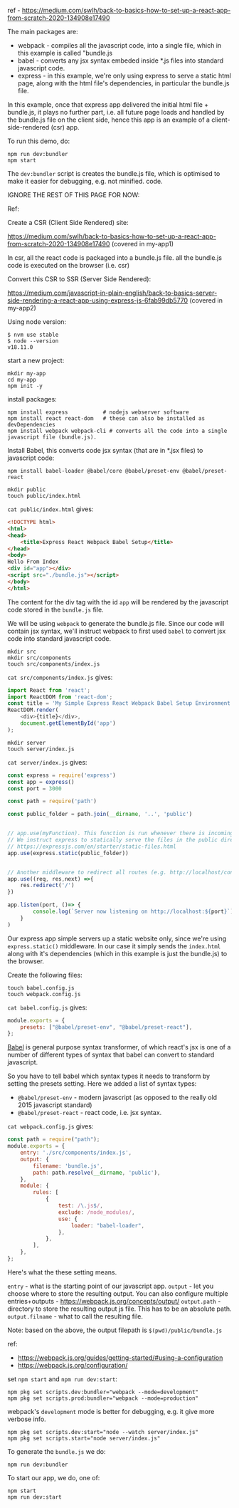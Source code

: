 ref - https://medium.com/swlh/back-to-basics-how-to-set-up-a-react-app-from-scratch-2020-134908e17490

The main packages are:

- webpack - compiles all the javascript code, into a single file, which in this example is called "bundle.js
- babel - converts any jsx syntax embeded inside *.js files into standard javascript code. 
- express - in this example, we're only using express to serve a static html page, along with the html file's dependencies, 
            in particular the bundle.js file.

In this example, once that express app delivered the initial html file + bundle.js, it plays no further part, i.e. all future
page loads and handled by the bundle.js file on the client side, hence this app is an example of a client-side-rendered (csr) app. 

To run this demo, do:

```shell
npm run dev:bundler
npm start
```

The `dev:bundler` script is creates the bundle.js file, which is optimised to make it easier for debugging, e.g. not minified. code.

IGNORE THE REST OF THIS PAGE FOR NOW:


Ref:

Create a CSR (Client Side Rendered) site:

https://medium.com/swlh/back-to-basics-how-to-set-up-a-react-app-from-scratch-2020-134908e17490 (covered in my-app1)

In csr, all the react code is packaged into a bundle.js file. all the bundle.js code is executed on the browser (i.e. csr) 


Convert this CSR to SSR (Server Side Rendered):

https://medium.com/javascript-in-plain-english/back-to-basics-server-side-rendering-a-react-app-using-express-js-6fab99db5770 (covered in my-app2)


Using node version:

```shell
$ nvm use stable
$ node --version                                    
v18.11.0
```

start a new project:

```shell
mkdir my-app
cd my-app
npm init -y
```

install packages:

```shell
npm install express           # nodejs webserver software  
npm install react react-dom   # these can also be installed as devDependencies
npm install webpack webpack-cli # converts all the code into a single javascript file (bundle.js). 
```

Install Babel, this converts code jsx syntax (that are in *.jsx files) to javascript code:

```
npm install babel-loader @babel/core @babel/preset-env @babel/preset-react 
```

```shell
mkdir public
touch public/index.html
```

`cat public/index.html` gives:

```html
<!DOCTYPE html>
<html>
<head>
    <title>Express React Webpack Babel Setup</title>
</head>
<body>
Hello From Index
<div id="app"></div>
<script src="./bundle.js"></script>
</body>
</html>
```

The content for the div tag with the id `app` will be rendered by the javascript code stored in the `bundle.js` file. 

We will be using `webpack` to generate the bundle.js file. Since our code will contain jsx syntax, we'll instruct webpack to 
first used `babel` to convert jsx code into standard javascript code. 


```shell
mkdir src
mkdir src/components
touch src/components/index.js
```

`cat src/components/index.js` gives: 

```javascript
import React from 'react';
import ReactDOM from 'react-dom';
const title = 'My Simple Express React Webpack Babel Setup Environment';
ReactDOM.render(
    <div>{title}</div>,
    document.getElementById('app')
);
```



```shell
mkdir server
touch server/index.js
```

`cat server/index.js` gives:

```javascript
const express = require('express')
const app = express()
const port = 3000

const path = require('path')

const public_folder = path.join(__dirname, '..', 'public')


// app.use(myFunction). This function is run whenever there is incoming request. myFunction is often referred to as middleware
// We instruct express to statically serve the files in the public directory.
// https://expressjs.com/en/starter/static-files.html
app.use(express.static(public_folder))


// Another middleware to redirect all routes (e.g. http://localhost/contact) to '/'
app.use((req, res,next) =>{
    res.redirect('/')
})

app.listen(port, ()=> {
        console.log(`Server now listening on http://localhost:${port}`)
    }
)
```

Our express app simple servers up a static website only, since we're using `express.static()` middleware. In our case it simply sends the `index.html`
along with it's dependencies (which in this example is just the bundle.js) to the browser. 


Create the following files:
```
touch babel.config.js
touch webpack.config.js
```

`cat babel.config.js` gives:

```javascript
module.exports = {
    presets: ["@babel/preset-env", "@babel/preset-react"],
};
```

[Babel](https://babeljs.io/) is general purpose syntax transformer, of which react's jsx is one of a number of different types of 
syntax that babel can convert to standard javascript.

So you have to tell babel which syntax types it needs to transform by setting the presets setting. Here we added a list of syntax types:

- `@babel/preset-env` - modern javascript (as opposed to the really old 2015 javascript standard)
- `@babel/preset-react` - react code, i.e. jsx syntax.


`cat webpack.config.js` gives:

```javascript
const path = require("path");
module.exports = {
    entry: './src/components/index.js',
    output: {
        filename: 'bundle.js',
        path: path.resolve(__dirname, 'public'),
    },
    module: {
        rules: [
            {
                test: /\.js$/,
                exclude: /node_modules/,
                use: {
                    loader: "babel-loader",
                },
            },
        ],
    },
};
```

Here's what the these setting means.


`entry` - what is the starting point of our javascript app.
`output` - let you choose where to store the resulting output. You can also configure multiple entries+outputs - https://webpack.js.org/concepts/output/
`output.path` - directory to store the resulting output js file. This has to be an absolute path.
`output.filname` - what to call the resulting file.

Note: based on the above, the output filepath is `$(pwd)/public/bundle.js`

ref:
- https://webpack.js.org/guides/getting-started/#using-a-configuration
- https://webpack.js.org/configuration/


set `npm start` and `npm run dev:start`:

```shell
npm pkg set scripts.dev:bundler="webpack --mode=development"
npm pkg set scripts.prod:bundler="webpack --mode=production"
```
webpack's `development` mode is better for debugging, e.g. it give more verbose info. 




```shell
npm pkg set scripts.dev:start="node --watch server/index.js" 
npm pkg set scripts.start="node server/index.js" 
```

To generate the `bundle.js` we do:

```shell
npm run dev:bundler
```

To start our app, we do, one of:

```shell
npm start
npm run dev:start
```


